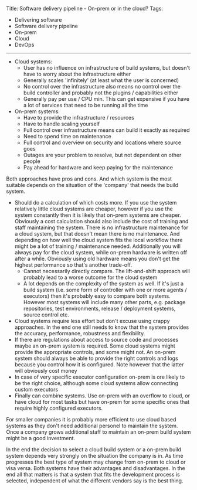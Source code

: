 Title: Software delivery pipeline - On-prem or in the cloud?
Tags:
  - Delivering software
  - Software delivery pipeline
  - On-prem
  - Cloud
  - DevOps
---

- Cloud systems:
    - User has no influence on infrastructure of build systems, but doesn't have to
      worry about the infrastructure either
    - Generally scales 'infinitely' (at least what the user is concerned)
    - No control over the infrastructure also means no control over the build controller
      and probably not the plugins / capabilities either
    - Generally pay per use / CPU min. This can get expensive if you have a lot of services
      that need to be running all the time
- On-prem systems:
    - Have to provide the infrastructure / resources
    - Have to handle scaling yourself
    - Full control over infrastructure means can build it exactly as required
    - Need to spend time on maintenance
    - Full control and overview on security and locations where source goes
    - Outages are your problem to resolve, but not dependent on other people
    - Pay ahead for hardware and keep paying for the maintenance

Both approaches have pros and cons. And which system is the most suitable depends
 on the situation of the 'company' that needs the build system.

- Should do a calculation of which costs more. If you use the system relatively little
  cloud systems are cheaper, however if you use the system constantly then it is likely
  that on-prem systems are cheaper. Obviously a cost calculation should also include the
  cost of training and staff maintaining the system. There is no infrastructure maintenance
  for a cloud system, but that doesn't mean there is no maintenance. And depending on how
  well the cloud system fits the local workflow there might be a lot of training / maintenance
  needed.
  Additionally you will always pay for the cloud system,
  while on-prem hardware is written off after a while. Obviously using old hardware means
  you don't get the highest performance so that's another trade-off.
  - Cannot necessarily directly compare. The lift-and-shift approach will probably lead to a
    worse outcome for the cloud system
  - A lot depends on the complexity of the system as well. If it's just a build system (i.e.
    some form of controller with one or more agents / executors) then it's probably easy to compare
    both systems. However most systems will include many other parts, e.g. package repositories,
    test environments, release / deployment systems, source control etc.
- Cloud systems require less effort but don't excuse using crappy approaches. In the end one still
  needs to know that the system provides the accuracy, performance, robustness and flexibility.
- If there are regulations about access to source code and processes maybe an on-prem system
  is required. Some cloud systems might provide the appropriate controls, and some might not.
  An on-prem system should always be able to provide the right controls and logs because you
  control how it is configured. Note however that the latter will obviously cost money
- In case of very specific executor configuration on-prem is ore likely to be the right choice,
  although some cloud systems allow connecting custom executors
- Finally can combine systems. Use on-prem with an overflow to cloud, or have cloud for most
  tasks but have on-prem for some specific ones that require highly configured executors.

For smaller
companies it is probably more efficient to use cloud based systems as they don't need
additional personel to maintain the system. Once a company grows additional staff to
maintain an on-prem build system might be a good investment.

In the end the decision to select a cloud build system or a on-prem build system depends
very strongly on the situation the company is in. As time progresses the best type of system
may change from on-prem to cloud or visa versa.
Both systems have their advantages and disadvantages. In the end all that matters is that
a system that fits the development process is selected, independent of what the different
vendors say is the best thing.
